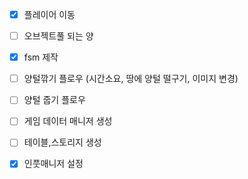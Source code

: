 - [x] 플레이어 이동
- [ ] 오브젝트풀 되는 양
- [x] fsm 제작
- [ ] 양털깎기 플로우 (시간소요, 땅에 양털 떨구기, 이미지 변경)
- [ ] 양털 줍기 플로우
- [ ] 게임 데이터 매니저 생성
- [ ] 테이블,스토리지 생성
- [x] 인풋매니저 설정


